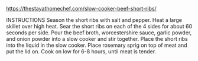 https://thestayathomechef.com/slow-cooker-beef-short-ribs/

INSTRUCTIONS
Season the short ribs with salt and pepper. Heat a large skillet over high heat. Sear the short ribs on each of the 4 sides for about 60 seconds per side. 
Pour the beef broth, worcestershire sauce, garlic powder, and onion powder into a slow cooker and stir together. Place the short ribs into the liquid in the slow cooker.
Place rosemary sprig on top of meat and put the lid on. Cook on low for 6-8 hours, until meat is tender. 
